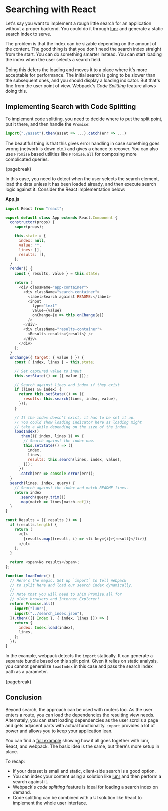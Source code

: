 # Searching with React

Let's say you want to implement a rough little search for an application without a proper backend. You could do it through [lunr](http://lunrjs.com/) and generate a static search index to serve.

The problem is that the index can be sizable depending on the amount of the content. The good thing is that you don't need the search index straight from the start. You can do something smarter instead. You can start loading the index when the user selects a search field.

Doing this defers the loading and moves it to a place where it's more acceptable for performance. The initial search is going to be slower than the subsequent ones, and you should display a loading indicator. But that's fine from the user point of view. Webpack's *Code Splitting* feature allows doing this.

## Implementing Search with Code Splitting

To implement code splitting, you need to decide where to put the split point, put it there, and then handle the `Promise`:

```javascript
import("./asset").then(asset => ...).catch(err => ...)
```

The beautiful thing is that this gives error handling in case something goes wrong (network is down etc.) and gives a chance to recover. You can also use `Promise` based utilities like `Promise.all` for composing more complicated queries.

{pagebreak}

In this case, you need to detect when the user selects the search element, load the data unless it has been loaded already, and then execute search logic against it. Consider the React implementation below:

**App.js**

```javascript
import React from "react";

export default class App extends React.Component {
  constructor(props) {
    super(props);

    this.state = {
      index: null,
      value: "",
      lines: [],
      results: [],
    };
  }
  render() {
    const { results, value } = this.state;

    return (
      <div className="app-container">
        <div className="search-container">
          <label>Search against README:</label>
          <input
            type="text"
            value={value}
            onChange={e => this.onChange(e)}
          />
        </div>
        <div className="results-container">
          <Results results={results} />
        </div>
      </div>
    );
  }
  onChange({ target: { value } }) {
    const { index, lines } = this.state;

    // Set captured value to input
    this.setState(() => ({ value }));

    // Search against lines and index if they exist
    if (lines && index) {
      return this.setState(() => ({
        results: this.search(lines, index, value),
      }));
    }

    // If the index doesn't exist, it has to be set it up.
    // You could show loading indicator here as loading might
    // take a while depending on the size of the index.
    loadIndex()
      .then(({ index, lines }) => {
        // Search against the index now.
        this.setState(() => ({
          index,
          lines,
          results: this.search(lines, index, value),
        }));
      })
      .catch(err => console.error(err));
  }
  search(lines, index, query) {
    // Search against the index and match README lines.
    return index
      .search(query.trim())
      .map(match => lines[match.ref]);
  }
}

const Results = ({ results }) => {
  if (results.length) {
    return (
      <ul>
        {results.map((result, i) => <li key={i}>{result}</li>)}
      </ul>
    );
  }

  return <span>No results</span>;
};

function loadIndex() {
  // Here's the magic. Set up `import` to tell Webpack
  // to split here and load our search index dynamically.
  //
  // Note that you will need to shim Promise.all for
  // older browsers and Internet Explorer!
  return Promise.all([
    import("lunr"),
    import("../search_index.json"),
  ]).then(([{ Index }, { index, lines }]) => {
    return {
      index: Index.load(index),
      lines,
    };
  });
}
```

In the example, webpack detects the `import` statically. It can generate a separate bundle based on this split point. Given it relies on static analysis, you cannot generalize `loadIndex` in this case and pass the search index path as a parameter.

{pagebreak}

## Conclusion

Beyond search, the approach can be used with routers too. As the user enters a route, you can load the dependencies the resulting view needs. Alternately, you can start loading dependencies as the user scrolls a page and gets adjacent parts with actual functionality. `import` provides a lot of power and allows you to keep your application lean.

You can find a [full example](https://github.com/survivejs-demos/lunr-demo) showing how it all goes together with lunr, React, and webpack. The basic idea is the same, but there's more setup in place.

To recap:

* If your dataset is small and static, client-side search is a good option.
* You can index your content using a solution like [lunr](http://lunrjs.com/) and then perform a search against it.
* Webpack's *code splitting* feature is ideal for loading a search index on demand.
* Code splitting can be combined with a UI solution like React to implement the whole user interface.
